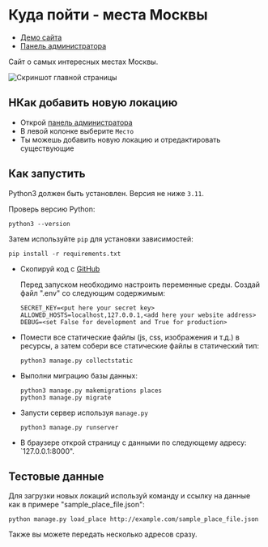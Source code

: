 # Куда пойти - места Москвы

- [Демо сайта](http://anton664.pythonanywhere.com/)
- [Панель администратора](http://anton664.pythonanywhere.com/admin)


Сайт о самых интересных местах Москвы.

![Скриншот главной страницы]()


## HКак добавить новую локацию

- Открой [панель администратора](http://anton664.pythonanywhere.com/admin)
- В левой колонке выберите `Место`
- Ты можешь добавить новую локацию и отредактировать существующие

## Как запустить

Python3 должен быть установлен. Версия не ниже `3.11`.<br>

Проверь версию Python:
```
python3 --version
```

Затем используйте `pip` для установки зависимостей:
```
pip install -r requirements.txt
```

* Скопируй код с [GitHub]()

    Перед запуском необходимо настроить переменные среды. Создай файл ".env" со следующим содержимым:

    ```
    SECRET_KEY=<put here your secret key>
    ALLOWED_HOSTS=localhost,127.0.0.1,<add here your website address>
    DEBUG=<set False for development and True for production>
    ```

* Помести все статические файлы (js, css, изображения и т.д.) в ресурсы, а затем собери все статические файлы в статический тип:
    ```
    python3 manage.py collectstatic
    ```

* Выполни миграцию базы данных:
    ```
    python3 manage.py makemigrations places
    python3 manage.py migrate
    ```

* Запусти сервер используя `manage.py`
    ```
    python3 manage.py runserver
    ```

*  В браузере открой страницу с данными по следующему адресу: `127.0.0.1:8000".

## Тестовые данные

Для загрузки новых локаций используй команду и ссылку на данные как в примере "sample_place_file.json":

```
python manage.py load_place http://example.com/sample_place_file.json
```

Также вы можете передать несколько адресов сразу.

